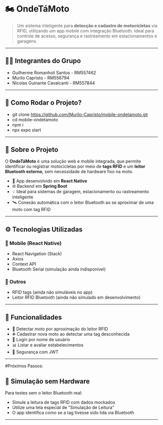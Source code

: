 # 🏍️ OndeTáMoto

> Um sistema inteligente para **detecção e cadastro de motocicletas** via RFID, utilizando um app mobile com integração Bluetooth. Ideal para controle de acesso, segurança e rastreamento em estacionamentos e garagens.

---

## 🧑‍💻 Integrantes do Grupo

- Guilherme Romanholi Santos - RM557462
- Murilo Capristo - RM556794
- Nicolas Guinante Cavalcanti - RM557844

---

## 🚀 Como Rodar o Projeto?

- git clone https://github.com/Murilo-Capristo/mobile-ondetamoto.git
- cd mobile-ondetamoto
- npm i
- npx expo start

---

## 📱 Sobre o Projeto

O **OndeTáMoto** é uma solução web e mobile integrada, que permite identificar ou registrar motocicletas por meio de **tags RFID** e um **leitor Bluetooth externo**, sem necessidade de hardware fixo na moto.

- 📲 App desenvolvido em **React Native**
- 🌐 Backend em **Spring Boot**
- 💡 Ideal para sistemas de garagem, estacionamento ou rastreamento inteligente
- 🛰️ Conexão automática com o leitor Bluetooth ao se aproximar de uma moto com tag RFID

---

## ⚙️ Tecnologias Utilizadas

### 🔹 Mobile (React Native)

- React Navigation (Stack)
- Axios
- Context API
- Bluetooth Serial (simulação ainda indisponível)

### 🔹 Outros

- RFID tags (ainda não simuláveis no app)
- Leitor RFID Bluetooth (ainda não simulado em desenvolvimento)

---

## 🧩 Funcionalidades

- 📍 Detectar moto por aproximação do leitor RFID
- ➕ Cadastrar nova moto ao detectar uma tag desconhecida
- 👤 Login por nome de usuário
- 📊 Listar e avaliar estabelecimentos
- 🔐 Segurança com JWT

---

#Próximos Passos:

## 🧪 Simulação sem Hardware

Para testes sem o leitor Bluetooth real:

- Simule a leitura de tags RFID com dados mockados
- Utilize uma tela especial de "Simulação de Leitura"
- O app identifica como se a tag tivesse sido lida via Bluetooth

---
